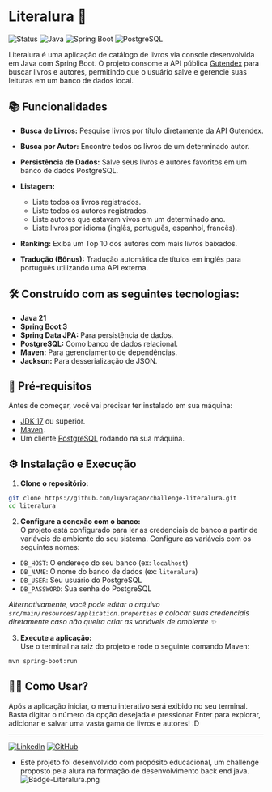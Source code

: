 # Literalura 📖

![Status](https://img.shields.io/badge/status-concluído-green.svg)
![Java](https://img.shields.io/badge/Java-21-orange?logo=java&logoColor=white)
![Spring Boot](https://img.shields.io/badge/Spring%20Boot-3.0-brightgreen?logo=springboot&logoColor=white)
![PostgreSQL](https://img.shields.io/badge/PostgreSQL-17-blue?logo=postgresql&logoColor=white)


Literalura é uma aplicação de catálogo de livros via console desenvolvida em Java com Spring Boot. O projeto consome a API pública [Gutendex](https://gutendex.com/) para buscar livros e autores, permitindo que o usuário salve e gerencie suas leituras em um banco de dados local.

## 📚 Funcionalidades

- **Busca de Livros:** Pesquise livros por título diretamente da API Gutendex.

- **Busca por Autor:** Encontre todos os livros de um determinado autor.

- **Persistência de Dados:** Salve seus livros e autores favoritos em um banco de dados PostgreSQL.

- **Listagem:**
    - Liste todos os livros registrados.
    - Liste todos os autores registrados.
    - Liste autores que estavam vivos em um determinado ano.
    - Liste livros por idioma (inglês, português, espanhol, francês).
- **Ranking:** Exiba um Top 10 dos autores com mais livros baixados.
- **Tradução (Bônus):** Tradução automática de títulos em inglês para português utilizando uma API externa.

## 🛠️ Construído com as seguintes tecnologias:

- **Java 21**
- **Spring Boot 3**
- **Spring Data JPA:** Para persistência de dados.
- **PostgreSQL:** Como banco de dados relacional.
- **Maven:** Para gerenciamento de dependências.
- **Jackson:** Para desserialização de JSON.

## 🔧 Pré-requisitos

Antes de começar, você vai precisar ter instalado em sua máquina:
- [JDK 17](https://www.oracle.com/java/technologies/javase/jdk17-archive-downloads.html) ou superior.
- [Maven](https://maven.apache.org/download.cgi).
- Um cliente [PostgreSQL](https://www.postgresql.org/download/) rodando na sua máquina.

## ⚙️ Instalação e Execução

1. **Clone o repositório:**

```bash
git clone https://github.com/luyaragao/challenge-literalura.git
cd literalura
```

2. **Configure a conexão com o banco:**  
   O projeto está configurado para ler as credenciais do banco a partir de variáveis de ambiente do seu sistema. Configure as variáveis com os seguintes nomes:

- `DB_HOST`: O endereço do seu banco (ex: `localhost`)
- `DB_NAME`: O nome do banco de dados (ex: `literalura`)
- `DB_USER`: Seu usuário do PostgreSQL
- `DB_PASSWORD`: Sua senha do PostgreSQL

*Alternativamente, você pode editar o arquivo `src/main/resources/application.properties` e colocar suas credenciais diretamente caso não queira criar as variáveis de ambiente ✨*

3. **Execute a aplicação:**  
   Use o terminal na raiz do projeto e rode o seguinte comando Maven:

```bash
mvn spring-boot:run
```

## 👩‍💻 Como Usar? 

Após a aplicação iniciar, o menu interativo será exibido no seu terminal. Basta digitar o número da opção desejada e pressionar Enter para explorar, adicionar e salvar uma vasta gama de livros e autores! :D

---

[![LinkedIn](https://img.shields.io/badge/LinkedIn-blue?logo=linkedin)](https://www.linkedin.com/in/luy-aragao/)
[![GitHub](https://img.shields.io/badge/GitHub-black?logo=github)](https://github.com/luyaragao)


- Este projeto foi desenvolvido com propósito educacional, um challenge proposto pela alura na formação de desenvolvimento back end java.
![Badge-Literalura.png](<img width="410" height="410" alt="image" src="https://github.com/user-attachments/assets/ada7a556-feb7-4dcf-be64-d2bc0a295e10" />
)
